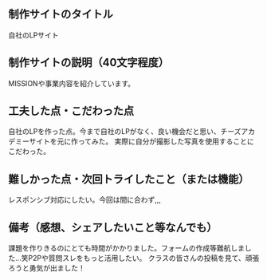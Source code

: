 ## 制作サイトのタイトル
自社のLPサイト
## 制作サイトの説明（40文字程度）
MISSIONや事業内容を紹介しています。
## 工夫した点・こだわった点
自社のLPを作った点。今まで自社のLPがなく、良い機会だと思い、チーズアカデミーサイトを元に作ってみた。
実際に自分が撮影した写真を使用することにこだわった。
## 難しかった点・次回トライしたこと（または機能）
レスポンシブ対応にしたい。今回は間に合わず,,,
## 備考（感想、シェアしたいこと等なんでも）
課題を作りきるのにとても時間がかかりました。フォームの作成等難航しました...笑P2Pや質問スレをもっと活用したい。
クラスの皆さんの投稿を見て、頑張ろうと勇気が出ました！
